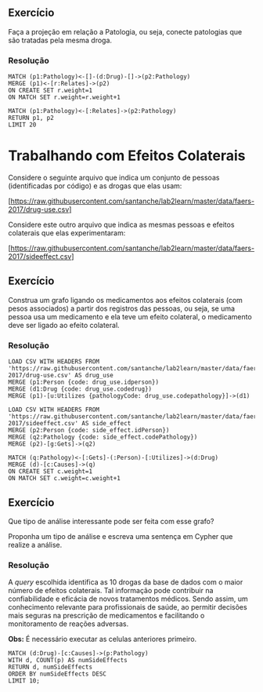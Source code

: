 ## Exercício

Faça a projeção em relação a Patologia, ou seja, conecte patologias que são tratadas pela mesma droga.

### Resolução
~~~cypher
MATCH (p1:Pathology)<-[]-(d:Drug)-[]->(p2:Pathology)
MERGE (p1)<-[r:Relates]->(p2)
ON CREATE SET r.weight=1
ON MATCH SET r.weight=r.weight+1
~~~
~~~cypher
MATCH (p1:Pathology)<-[:Relates]->(p2:Pathology)
RETURN p1, p2
LIMIT 20
~~~

# Trabalhando com Efeitos Colaterais

Considere o seguinte arquivo que indica um conjunto de pessoas (identificadas por código) e as drogas que elas usam:

[https://raw.githubusercontent.com/santanche/lab2learn/master/data/faers-2017/drug-use.csv]

Considere este outro arquivo que indica as mesmas pessoas e efeitos colaterais que elas experimentaram:

[https://raw.githubusercontent.com/santanche/lab2learn/master/data/faers-2017/sideeffect.csv]

## Exercício

Construa um grafo ligando os medicamentos aos efeitos colaterais (com pesos associados) a partir dos registros das pessoas, ou seja, se uma pessoa usa um medicamento e ela teve um efeito colateral, o medicamento deve ser ligado ao efeito colateral.

### Resolução
~~~cypher
LOAD CSV WITH HEADERS FROM 'https://raw.githubusercontent.com/santanche/lab2learn/master/data/faers-2017/drug-use.csv' AS drug_use
MERGE (p1:Person {code: drug_use.idperson})
MERGE (d1:Drug {code: drug_use.codedrug})
MERGE (p1)-[u:Utilizes {pathologyCode: drug_use.codepathology}]->(d1)

~~~
~~~cypher
LOAD CSV WITH HEADERS FROM 'https://raw.githubusercontent.com/santanche/lab2learn/master/data/faers-2017/sideeffect.csv' AS side_effect
MERGE (p2:Person {code: side_effect.idPerson})
MERGE (q2:Pathology {code: side_effect.codePathology})
MERGE (p2)-[g:Gets]->(q2)

~~~
~~~cypher
MATCH (q:Pathology)<-[:Gets]-(:Person)-[:Utilizes]->(d:Drug)
MERGE (d)-[c:Causes]->(q)
ON CREATE SET c.weight=1
ON MATCH SET c.weight=c.weight+1
~~~

## Exercício

Que tipo de análise interessante pode ser feita com esse grafo?

Proponha um tipo de análise e escreva uma sentença em Cypher que realize a análise.

### Resolução
A _query_ escolhida identifica as 10 drogas da base de dados com o maior número de efeitos colaterais. Tal informação pode contribuir na confiabilidade e eficácia de novos tratamentos médicos. Sendo assim, um conhecimento relevante para profissionais de saúde, ao permitir decisões mais seguras na prescrição de medicamentos e facilitando o monitoramento de reações adversas.

**Obs:** É necessário executar as celulas anteriores primeiro.
~~~cypher
MATCH (d:Drug)-[c:Causes]->(p:Pathology)
WITH d, COUNT(p) AS numSideEffects
RETURN d, numSideEffects
ORDER BY numSideEffects DESC
LIMIT 10;
~~~